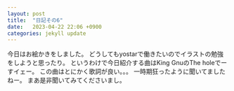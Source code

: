 ```yaml
---
layout: post
title:  "日記その6"
date:   2023-04-22 22:06 +0900
categories: jekyll update
---
```


今日はお絵かきをしました。
どうしてもyostarで働きたいのでイラストの勉強をしようと思ったり。
というわけで今日紹介する曲はKing GnuのThe holeでーすイェー。
この曲はとにかく歌詞が良い。。。
一時期狂ったように聞いてましたねー。
まあ是非聞いてみてくださいまし。

[jekyll-docs]: https://jekyllrb.com/docs/home
[jekyll-gh]:   https://github.com/jekyll/jekyll
[jekyll-talk]: https://talk.jekyllrb.com/